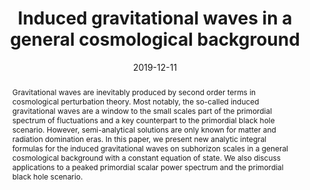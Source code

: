 ---
title: "Induced gravitational waves in a general cosmological background"
authors:
- admin
date: "2019-12-11"
doi: "10.1142/S0218271820500285"

# Schedule page publish date (NOT publication's date).
publishDate: ""

# Publication type.
# Legend: 0 = Uncategorized; 1 = Conference paper; 2 = Journal article;
# 3 = Preprint / Working Paper; 4 = Report; 5 = Book; 6 = Book section;
# 7 = Thesis; 8 = Patent
publication_types: ["2"]

# Publication name and optional abbreviated publication name.
publication: "*International Journal of Modern Physics D*"
publication_short: "IJMPD"

abstract: Gravitational waves are inevitably produced by second order terms in cosmological perturbation theory. Most notably, the so-called induced gravitational waves are a window to the small scales part of the primordial spectrum of fluctuations and a key counterpart to the primordial black hole scenario. However, semi-analytical solutions are only known for matter and radiation domination eras. In this paper, we present new analytic integral formulas for the induced gravitational waves on subhorizon scales in a general cosmological background with a constant equation of state. We also discuss applications to a peaked primordial scalar power spectrum and the primordial black hole scenario.

# Summary. An optional shortened abstract.
summary: 

tags:
- Inflation
- Early Universe
- Cosmological perturbation theory
- Tensor modes
- Gravitational waves
- Scalar fields
featured: false

links:
 - name: arXiv
   url: https://arxiv.org/pdf/1912.05583.pdf
url_pdf: 
url_code: ''
url_dataset: ''
url_poster: ''
url_project: ''
url_slides: ''
url_source: ''
url_video: ''

# Featured image
# To use, add an image named `featured.jpg/png` to your page's folder. 
image:
  caption: 'Image credit: [**Unsplash**]'
  focal_point: ""
  preview_only: false

# Associated Projects (optional).
#   Associate this publication with one or more of your projects.
#   Simply enter your project's folder or file name without extension.
#   E.g. `internal-project` references `content/project/internal-project/index.md`.
#   Otherwise, set `projects: []`.
projects:
- gravitationalwaves

# Slides (optional).
#   Associate this publication with Markdown slides.
#   Simply enter your slide deck's filename without extension.
#   E.g. `slides: "example"` references `content/slides/example/index.md`.
#   Otherwise, set `slides: ""`.
slides: ""
---